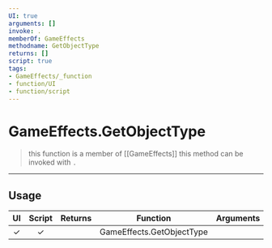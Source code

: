 ```yaml
---
UI: true
arguments: []
invoke: .
memberOf: GameEffects
methodname: GetObjectType
returns: []
script: true
tags:
- GameEffects/_function
- function/UI
- function/script
---
```

# GameEffects.GetObjectType
> this function is a member of [[GameEffects]]
> this method can be invoked with `.`
-----
## Usage
|  UI | Script | Returns | Function | Arguments |
|:---:|:------:|-------:|:--------:|:---------|
|✓|✓||GameEffects.GetObjectType||
